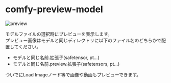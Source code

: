 # comfy-preview-model

![preview](https://files.catbox.moe/m2ts21.png)

モデルファイルの選択時にプレビューを表示します。  
プレビュー画像はモデルと同じディレクトリに以下のファイル名のどちらかで配置してください。

- モデルと同じ名前.拡張子(safetensor, pt...)
- モデルと同じ名前.preview.拡張子(safetensors, pt...)

ついでにLoad Imageノード等で画像や動画もプレビューできます。